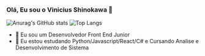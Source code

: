 ### Olá, Eu sou o Vinicius Shinokawa 👋



  ![Anurag's GitHub stats](https://github-readme-stats.vercel.app/api?username=ViniciusShinokawa&hide=contribs,prs)
  ![Top Langs](https://github-readme-stats.vercel.app/api/top-langs/?username=ViniciusShinokawa_count=8)
 
- 🔭 Eu sou um Desenvolvedor Front End Junior 
- 🌱 Eu estou estudando Python/Javascript/React/C# e Cursando Analise e Desenvolvimento de Sistema  



